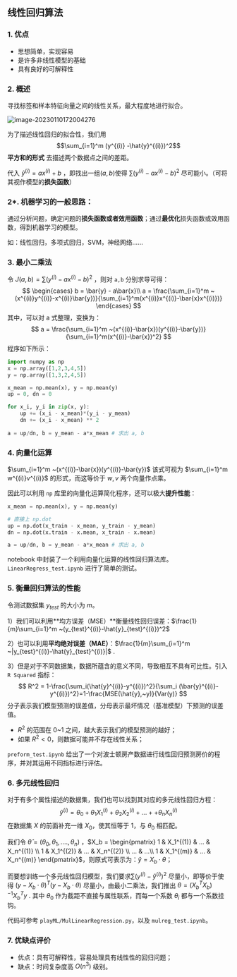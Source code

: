 ## 线性回归算法

### 1. 优点

- 思想简单，实现容易
- 是许多非线性模型的基础
- 具有良好的可解释性

### 2. 概述

寻找标签和样本特征向量之间的线性关系，最大程度地进行拟合。

![image-20230110172004276](C:\Users\14927\AppData\Roaming\Typora\typora-user-images\image-20230110172004276.png)

为了描述线性回归的拟合性，我们用 $$\sum_{i=1}^m (y^{(i)} -\hat{y}^{(i)})^2$$  **平方和的形式** 去描述两个数据点之间的差距。

代入 $\hat{y}^{(i)}=ax^{(i)}+b$ ，即找出一组$(a,b)$使得 $\sum(y^{(i)}-ax^{(i)}-b)^2$ 尽可能小。（可将其视作模型的**损失函数**）



### 2*. 机器学习的一般思路：

通过分析问题，确定问题的**损失函数或者效用函数**；通过**最优化**损失函数或效用函数，得到机器学习的模型。

如：线性回归，多项式回归，SVM，神经网络……



### 3. 最小二乘法

令 $J(a,b) = \sum(y^{(i)}-ax^{(i)}-b)^2$ ，则对 `a,b` 分别求导可得：
$$
\begin{cases}
b = \bar{y} - a\bar{x}\\
a = \frac{\sum_{i=1}^m ~(x^{(i)}y^{(i)}-x^{(i)}\bar{y})}{\sum_{i=1}^m(x^{(i)}x^{(i)}-\bar{x}x^{(i)})} 
\end{cases}
$$
其中，可以对 a 式整理，变换为：
$$
a = \frac{\sum_{i=1}^m ~(x^{(i)}-\bar{x})(y^{(i)}-\bar{y})}{\sum_{i=1}^m(x^{(i)}-\bar{x})^2}
$$
程序如下所示：

```py
import numpy as np
x = np.array([1,2,3,4,5])
y = np.array([1,3,2,4,5])

x_mean = np.mean(x), y = np.mean(y)
up = 0, dn = 0

for x_i, y_i in zip(x, y):
    up += (x_i - x_mean)*(y_i - y_mean)
    dn += (x_i - x_mean) ** 2
    
a = up/dn, b = y_mean - a*x_mean # 求出 a, b
```



### 4. 向量化运算

$\sum_{i=1}^m ~(x^{(i)}-\bar{x})(y^{(i)}-\bar{y})$ 该式可视为 $\sum_{i=1}^m w^{(i)}v^{(i)}$ 的形式，而这等价于 $w,v$ 两个向量作点乘。

因此可以利用 `np` 库里的向量化运算简化程序，还可以极大**提升性能**：

```py
x_mean = np.mean(x), y = np.mean(y)

# 直接上 np.dot
up = np.dot(x_train - x_mean, y_train - y_mean)
dn = np.dot(x.train - x.mean, x_train - x.mean)

a = up/dn, b = y_mean - a*x_mean # 求出 a, b
```

notebook 中封装了一个利用向量化运算的线性回归算法库。`LinearRegress_test.ipynb` 进行了简单的测试。



 ### 5. 衡量回归算法的性能

令测试数据集 $y_{test}$ 的大小为 $m$。

1）我们可以利用**均方误差（MSE）**衡量线性回归误差：$\frac{1}{m}\sum_{i=1}^m ~(y_{test}^{(i)}-\hat{y}_{test}^{(i)})^2$ 

2）也可以利用**平均绝对误差（MAE）**：$\frac{1}{m}\sum_{i=1}^m ~|y_{test}^{(i)}-\hat{y}_{test}^{(i)}|$ . 

3）但是对于不同数据集，数据所蕴含的意义不同，导致相互不具有可比性。引入 `R Squared` 指标：
$$
R^2 = 1-\frac{\sum_i(\hat{y}^{(i)}-y^{(i)})^2}{\sum_i (\bar{y}^{(i)}-y^{(i)})^2}=1-\frac{MSE(\hat{y},~y)}{Var(y)}
$$
分子表示我们模型预测的误差值，分母表示最坏情况（基准模型）下预测的误差值。

- $R^2$ 的范围在 0~1 之间，越大表示我们的模型预测的越好；
- 如果 $R^2<0$，则数据可能并不存在线性关系；

`preform_test.ipynb` 给出了一个对波士顿房产数据进行线性回归预测房价的程序，并对其运用不同指标进行评估。

 

### 6. 多元线性回归

对于有多个属性描述的数据集，我们也可以找到其对应的多元线性回归方程：
$$
\hat{y}^{(i)} = \theta_0 + \theta_1X_1^{(i)} + \theta_2X_2^{(i)}+...+ + \theta_nX_n^{(i)}
$$
在数据集 $X$ 的前面补充一维 $X_0$，使其恒等于 1，与 $\theta_0$ 相匹配。

我们令 $\hat{\theta} = ( \theta_0,\theta_1,....,\theta_n)$ ，$X_b = \begin{pmatrix}
 1 & X_1^{(1)} & ... & X_n^{(1)} \\
 1 & X_1^{(2)} & ... & X_n^{(2)} \\ ... & ...\\ 1 & X_1^{(m)} & ... & X_n^{(m)}
\end{pmatrix}$，则原式可表示为：$\hat{y} = X_b \cdot \theta$；



而要想训练一个多元线性回归模型，我们要求$\sum(y^{(i)}-\hat{y}^{(i)})^2$ 尽量小，即等价于使得 $(y-X_b\cdot\theta)^T(y-X_b\cdot\theta)$ 尽量小，由最小二乘法，我们推出 $\theta = (X_b^TX_b)^{-1}X_b^Ty$ . 其中 $\theta_0$ 作为截距不直接与属性联系，而每一个系数 $\theta_i$ 都与一个系数挂钩。

代码可参考 `playML/MulLinearRegression.py`，以及 `mulreg_test.ipynb`。

### 7. 优缺点评价

- 优点：具有可解释性，容易处理具有线性性的回归问题；
- 缺点：时间复杂度高 $O(n^3)$ 级别。
